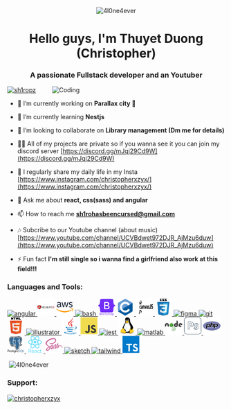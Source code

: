 <p align="center"> <img src="https://komarev.com/ghpvc/?username=4l0ne4ever&label=Profile%20views&color=0e75b6&style=flat" alt="4l0ne4ever" /> </p>
<h1 align="center">Hello guys, I'm Thuyet Duong (Christopher)</h1>
<h3 align="center">A passionate Fullstack developer and an Youtuber</h3>
<img align="right" alt="Coding" width="400" src="https://scontent.fhan19-1.fna.fbcdn.net/v/t39.30808-6/312722048_140941175353485_6762914944524539545_n.jpg?_nc_cat=111&ccb=1-7&_nc_sid=669761&_nc_eui2=AeH0oLQD6KZJ9AdIvgTcH9VkM3xzYKMwlTQzfHNgozCVNAlvKtTbqhk3ruFD9Cevn5l7LPMJKFlrJdf-stb20Adz&_nc_ohc=OcPQwBl6hOQQ7kNvgH7VK_K&_nc_oc=AdghKy5VMK5EhDTEbGtyrkp5taPAp2i_uxUMCX5b1AYq8vdOOjMDvqkaAJjfLYX0TV_RF8FJ-QRAX9USGCMuus9r&_nc_zt=23&_nc_ht=scontent.fhan19-1.fna&_nc_gid=AfnoF5BVOsRJs_BLqBybS2S&oh=00_AYC0giwuMZq1tC2WHcvjrAksdWf6I1Vt51xXZ5rSY8N-8w&oe=676EEE61">
<p align="left"> <a href="https://twitter.com/sh1ropz" target="blank"><img src="https://img.shields.io/twitter/follow/sh1ropz?logo=twitter&style=for-the-badge" alt="sh1ropz" /></a> </p>

- 🔭 I’m currently working on **Parallax city 🌃**

- 🌱 I’m currently learning **Nestjs**

- 👯 I’m looking to collaborate on **Library management (Dm me for details)**

- 👨‍💻 All of my projects are private so if you wanna see it you can join my discord server [https://discord.gg/mJqj29Cd9W](https://discord.gg/mJqj29Cd9W)

- 📝 I regularly share my daily life in my Insta [https://www.instagram.com/christopherxzyx/](https://www.instagram.com/christopherxzyx/)

- 💬 Ask me about **react, css(sass) and angular**

- 📫 How to reach me **sh1rohasbeencursed@gmail.com**

- 🎶 Subcribe to our Youtube channel (about music) [https://www.youtube.com/channel/UCVBdwet972DJR_AjMzu6duw](https://www.youtube.com/channel/UCVBdwet972DJR_AjMzu6duw)

- ⚡ Fun fact **I'm still single so i wanna find a girlfriend also work at this field!!!**

<h3 align="left">Languages and Tools:</h3>
<p align="left"> <a href="https://angular.io" target="_blank" rel="noreferrer"> <img src="https://angular.io/assets/images/logos/angular/angular.svg" alt="angular" width="40" height="40"/> </a> <a href="https://angular.io" target="_blank" rel="noreferrer"> <img src="https://raw.githubusercontent.com/devicons/devicon/master/icons/angularjs/angularjs-original-wordmark.svg" alt="angularjs" width="40" height="40"/> </a> <a href="https://aws.amazon.com" target="_blank" rel="noreferrer"> <img src="https://raw.githubusercontent.com/devicons/devicon/master/icons/amazonwebservices/amazonwebservices-original-wordmark.svg" alt="aws" width="40" height="40"/> </a> <a href="https://www.gnu.org/software/bash/" target="_blank" rel="noreferrer"> <img src="https://www.vectorlogo.zone/logos/gnu_bash/gnu_bash-icon.svg" alt="bash" width="40" height="40"/> </a> <a href="https://getbootstrap.com" target="_blank" rel="noreferrer"> <img src="https://raw.githubusercontent.com/devicons/devicon/master/icons/bootstrap/bootstrap-plain-wordmark.svg" alt="bootstrap" width="40" height="40"/> </a> <a href="https://www.cprogramming.com/" target="_blank" rel="noreferrer"> <img src="https://raw.githubusercontent.com/devicons/devicon/master/icons/c/c-original.svg" alt="c" width="40" height="40"/> </a> <a href="https://canvasjs.com" target="_blank" rel="noreferrer"> <img src="https://raw.githubusercontent.com/Hardik0307/Hardik0307/master/assets/canvasjs-charts.svg" alt="canvasjs" width="40" height="40"/> </a> <a href="https://www.w3schools.com/css/" target="_blank" rel="noreferrer"> <img src="https://raw.githubusercontent.com/devicons/devicon/master/icons/css3/css3-original-wordmark.svg" alt="css3" width="40" height="40"/> </a> <a href="https://www.figma.com/" target="_blank" rel="noreferrer"> <img src="https://www.vectorlogo.zone/logos/figma/figma-icon.svg" alt="figma" width="40" height="40"/> </a> <a href="https://git-scm.com/" target="_blank" rel="noreferrer"> <img src="https://www.vectorlogo.zone/logos/git-scm/git-scm-icon.svg" alt="git" width="40" height="40"/> </a> <a href="https://www.w3.org/html/" target="_blank" rel="noreferrer"> <img src="https://raw.githubusercontent.com/devicons/devicon/master/icons/html5/html5-original-wordmark.svg" alt="html5" width="40" height="40"/> </a> <a href="https://www.adobe.com/in/products/illustrator.html" target="_blank" rel="noreferrer"> <img src="https://www.vectorlogo.zone/logos/adobe_illustrator/adobe_illustrator-icon.svg" alt="illustrator" width="40" height="40"/> </a> <a href="https://www.java.com" target="_blank" rel="noreferrer"> <img src="https://raw.githubusercontent.com/devicons/devicon/master/icons/java/java-original.svg" alt="java" width="40" height="40"/> </a> <a href="https://developer.mozilla.org/en-US/docs/Web/JavaScript" target="_blank" rel="noreferrer"> <img src="https://raw.githubusercontent.com/devicons/devicon/master/icons/javascript/javascript-original.svg" alt="javascript" width="40" height="40"/> </a> <a href="https://jestjs.io" target="_blank" rel="noreferrer"> <img src="https://www.vectorlogo.zone/logos/jestjsio/jestjsio-icon.svg" alt="jest" width="40" height="40"/> </a> <a href="https://www.linux.org/" target="_blank" rel="noreferrer"> <img src="https://raw.githubusercontent.com/devicons/devicon/master/icons/linux/linux-original.svg" alt="linux" width="40" height="40"/> </a> <a href="https://www.mathworks.com/" target="_blank" rel="noreferrer"> <img src="https://upload.wikimedia.org/wikipedia/commons/2/21/Matlab_Logo.png" alt="matlab" width="40" height="40"/> </a> <a href="https://nodejs.org" target="_blank" rel="noreferrer"> <img src="https://raw.githubusercontent.com/devicons/devicon/master/icons/nodejs/nodejs-original-wordmark.svg" alt="nodejs" width="40" height="40"/> </a> <a href="https://www.photoshop.com/en" target="_blank" rel="noreferrer"> <img src="https://raw.githubusercontent.com/devicons/devicon/master/icons/photoshop/photoshop-line.svg" alt="photoshop" width="40" height="40"/> </a> <a href="https://www.php.net" target="_blank" rel="noreferrer"> <img src="https://raw.githubusercontent.com/devicons/devicon/master/icons/php/php-original.svg" alt="php" width="40" height="40"/> </a> <a href="https://www.postgresql.org" target="_blank" rel="noreferrer"> <img src="https://raw.githubusercontent.com/devicons/devicon/master/icons/postgresql/postgresql-original-wordmark.svg" alt="postgresql" width="40" height="40"/> </a> <a href="https://reactjs.org/" target="_blank" rel="noreferrer"> <img src="https://raw.githubusercontent.com/devicons/devicon/master/icons/react/react-original-wordmark.svg" alt="react" width="40" height="40"/> </a> <a href="https://sass-lang.com" target="_blank" rel="noreferrer"> <img src="https://raw.githubusercontent.com/devicons/devicon/master/icons/sass/sass-original.svg" alt="sass" width="40" height="40"/> </a> <a href="https://www.sketch.com/" target="_blank" rel="noreferrer"> <img src="https://www.vectorlogo.zone/logos/sketchapp/sketchapp-icon.svg" alt="sketch" width="40" height="40"/> </a> <a href="https://tailwindcss.com/" target="_blank" rel="noreferrer"> <img src="https://www.vectorlogo.zone/logos/tailwindcss/tailwindcss-icon.svg" alt="tailwind" width="40" height="40"/> </a> <a href="https://www.typescriptlang.org/" target="_blank" rel="noreferrer"> <img src="https://raw.githubusercontent.com/devicons/devicon/master/icons/typescript/typescript-original.svg" alt="typescript" width="40" height="40"/> </a> </p>
<p>&nbsp;<img align="center" src="https://github-readme-stats.vercel.app/api?username=4l0ne4ever&show_icons=true&theme=tokyonight&locale=en" alt="4l0ne4ever" /></p>

<h3 align="left">Support:</h3>
<p><a href="https://www.buymeacoffee.com/christopherxzyx"> <img align="center" src="https://cdn.buymeacoffee.com/buttons/v2/default-yellow.png" height="50" width="210" alt="christopherxzyx" /></a></p><br><br>
